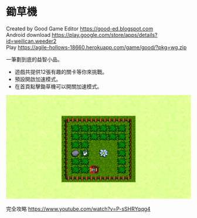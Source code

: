 # 鋤草機

Created by Good Game Editor https://good-ed.blogspot.com <br/>
Android download https://play.google.com/store/apps/details?id=weilican.weeder2 <br/>
Play https://agile-hollows-18660.herokuapp.com/game/good/?pkg=wg.zip

一筆劃到底的益智小品。

* 遊戲共提供12張有趣的關卡等你來挑戰。
* 預設開啟加速模式。
* 在首頁點擊鋤草機可以開關加速模式。

![image](wg2.png)

完全攻略 https://www.youtube.com/watch?v=P-sSHRYqqg4
